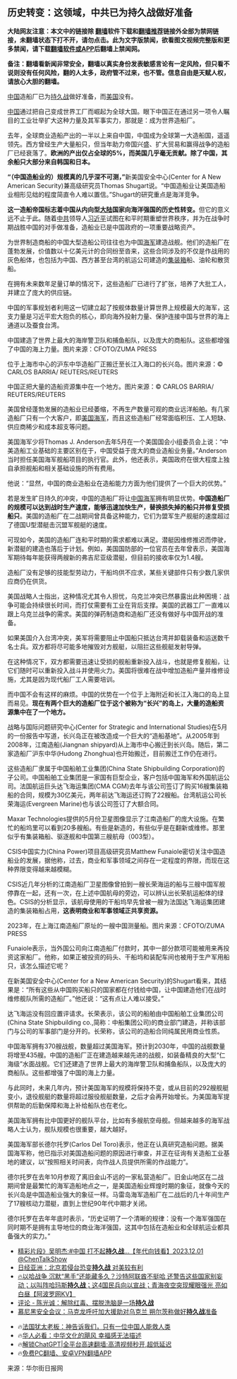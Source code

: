  <!-- 面包屑导航 --> <h2>历史转变：这领域，中共已为持久战做好准备</h2> <p class="notice"><b>大陆网友注意：本文中的链接除 <a href="https://github.com/bannedbook/fanqiang" >翻墙</a>软件下载和<a href="https://github.com/killgcd/justmysocks/blob/master/README.md">翻墙推荐</a>链接外全部为禁网链接，未翻墙状态下打不开，请勿点击。此为文字版禁闻，欲看图文视频完整版和更多禁闻，请下载<a href="https://github.com/bannedbook/fanqiang">翻墙软件或APP</a>后翻墙上禁闻网。</p><p>备注：翻墙看新闻非常安全，翻墙以真实身份发表敏感言论有一定风险，但只看不说则没有任何风险，翻的人太多，政府管不过来，也不管。信息自由是天赋人权，请放心大胆的翻墙。</b></p>  <div class="entry"> <p><span class='wp_keywordlink_affiliate'><a href="https://www.bannedbook.org/" title="中国" target="_blank">中国</a></span>造船厂已为<a href="https://www.bannedbook.org/bnews/tag/%E6%8C%81%E4%B9%85%E6%88%98/" class="st_tag internal_tag" rel="tag" title="标签 持久战 下的日志">持久战</a>做好准备，而<a href="https://www.bannedbook.org/bnews/tag/%e7%be%8e%e5%9b%bd/" class="st_tag internal_tag" rel="tag" title="标签 美国 下的日志">美国</a>没有。</p> <p><a href="https://www.bannedbook.org/bnews/tag/%E4%B8%AD%E5%9B%BD/" class="st_tag internal_tag" rel="tag" title="标签 中国 下的日志">中国</a>通过把自己变成世界工厂而崛起为全球大国。眼下中国正在通过另一项令人瞩目的工业壮举扩大这种力量及其军事实力，那就是：成为世界造船厂。</p> <p>去年，全球商业造船产出的一半以上来自中国，中国成为全球第一大造船国，遥遥领先。西方曾经生产大量船只，但当年助力帝国兴盛、扩大贸易和赢得战争的造船厂已经衰落了。<strong>欧洲的产出仅占全球的5%，而美国几乎毫无贡献。除了中国，其余船只大部分来自韩国和日本。</strong></p> <p><strong>“（中国造船业的）规模真的几乎深不可测，”</strong>新美国安全中心(Center for A New American Security)兼高级研究员Thomas Shugart说。“中国造船业让美国造船业相形见绌的程度简直令人难以置信。”Shugart的研究重点是海洋竞争。</p> <p><strong>这一造船帝国标志着中国从内向型<span class='wp_keywordlink_affiliate'><a href="https://www.bannedbook.org/" title="大陆" target="_blank">大陆</a></span>国家向海洋强国的历史性转变。</strong>但它的意义远不止于此。随着<a href="https://www.bannedbook.org/bnews/tag/%e4%b8%ad%e5%85%b1/" class="st_tag internal_tag" rel="tag" title="标签 中共 下的日志">中共</a>领导人<a href="https://www.bannedbook.org/bnews/tag/%e4%b9%a0%e8%bf%91%e5%b9%b3/" class="st_tag internal_tag" rel="tag" title="标签 习近平 下的日志">习近平</a>试图在和平时期重塑世界秩序，并为在战争时期战胜中国的对手做准备，造船业已是中国政府的一项重要战略资产。</p> <p>为世界制造商船的中国大型造船公司往往也为中国<a href="https://www.bannedbook.org/bnews/tag/%e6%b5%b7%e5%86%9b/" class="st_tag internal_tag" rel="tag" title="标签 海军 下的日志">海军</a>建造战舰。他们的造船厂在蓬勃发展，价值数以十亿美元计的合同纷至沓来，这些合同涉及的不仅是作战用的灰色船体，也包括为中国、西方甚至台湾的航运公司建造的<a href="https://www.bannedbook.org/bnews/tag/%E9%9B%86%E8%A3%85%E7%AE%B1/" class="st_tag internal_tag" rel="tag" title="标签 集装箱 下的日志">集装箱</a>船、油轮和散货船。</p> <p>在拥有未来数年足量订单的情况下，这些造船厂已进行了扩张，培养了大批工人，并建立了庞大的供应链。</p> <p>中国的军事规划者利用这一切建立起了按舰体数量计算世界上规模最大的海军，这支力量是习近平宏大抱负的核心，即向海外投射力量、保护连接中国与世界的海上通道以及蚕食台湾。</p> <p>中国建造了世界上最大的海岸警卫队和捕鱼船队，以及庞大的商船队。这些都增强了中国的海上力量。图片来源：CFOTO/ZUMA PRESS</p> <p>位于上海市中心的沪东中华造船厂正搬迁至长江入海口的长兴岛。图片来源：© CARLOS BARRIA/ REUTERS/REUTERS</p> <p>中国正把大量的造船资源集中在一个地方。图片来源：© CARLOS BARRIA/ REUTERS/REUTERS</p> <p>美国曾经蓬勃发展的造船业已经萎缩，不再生产数量可观的商业远洋船舶。有几家造船厂只有一个大客户，即<a href="https://www.bannedbook.org/bnews/tag/%e7%be%8e%e5%9b%bd%e6%b5%b7%e5%86%9b/" class="st_tag internal_tag" rel="tag" title="标签 美国海军 下的日志">美国海军</a>，而且这些造船厂经常面临积压、工人短缺、供应商稀少和成本超支等问题。</p> <p>美国海军少将Thomas J. Anderson去年5月在一个美国国会小组委员会上说：“中美造船工业基础的主要区别在于，中国受益于庞大的商业造船业务量。”Anderson当时担任美国海军舰船项目的执行官。此外，他还表示，美国政府在很大程度上独自承担舰船和相关基础设施的所有费用。</p> <p>他说：“显然，中国的商业造船业在造船能力方面为他们提供了一个巨大的优势。”</p> <p>若是发生旷日持久的冲突，中国的造船厂将让<a href="https://www.bannedbook.org/bnews/tag/%e4%b8%ad%e5%9b%bd%e6%b5%b7%e5%86%9b/" class="st_tag internal_tag" rel="tag" title="标签 中国海军 下的日志">中国海军</a>拥有明显优势。<strong>中国造船厂的规模可以达到战时生产速度，能够迅速加快生产，替换损失掉的船只并修复受损船只</strong>。美国的造船厂在二战期间曾具备这种能力，它们为盟军生产舰艇的速度超过了德国U型潜艇击沉盟军舰艇的速度。</p> <p>可现如今，美国的造船厂连和平时期的需求都难以满足。潜艇因维修推迟而停驶，新潜艇的建造也落后于计划。例如，美国国防部的一位官员在去年曾表示，美国海军期待每年能获得两艘新的弗吉尼亚级潜艇，但目前的接收率仅为1.4艘。</p> <p>造船厂没有足够的技能型劳动力，干船坞供不应求，某些关键部件只有少数几家供应商仍在供货。</p> <p>美国战略人士指出，这种情况尤其令人担忧，乌克兰冲突已然暴露出此种困境：战争可能会持续很长时间，而打仗需要有工业在背后支撑。美国的武器工厂一直难以跟上乌克兰战争的需求。美国的弹药制造商和造船厂还没有做好与中国开战的准备。</p>  <p>如果美国介入台湾冲突，美军将需要阻止中国船只抵达台湾并卸载装备和运送数千名士兵。双方都将尽可能多地摧毁对方舰艇，以阻拦这些舰艇发射导弹。</p> <p>在这种情况下，双方都需要迅速让受损的舰船重新投入战斗，也就是修复舰船，让它们随时可以重新投入战斗并使用火力。美国将很难在战中增加造船产量并维修设施，尤其是因为现代船厂工人需要培训。</p> <p>而中国不会有这样的麻烦。中国的优势在一个位于上海附近和长江入海口的岛上显而易见。<strong>现在有两个巨大的造船厂位于这个被称为“长兴”的岛上，大量的造船资源集中在了一个地方。</strong></p> <p>战略与国际问题研究中心(Center for Strategic and International Studies)在5月的一份报告中写道，长兴岛正在被改造成一个巨大的“造船基地”。从2005年到2008年，江南造船(Jiangnan shipyard)从上海市中心搬迁到长兴岛。随后，第二家造船厂沪东中华(Hudong Zhonghua)也开始搬迁，目前搬迁工作仍在进行。</p> <p>这些造船厂隶属于中国船舶工业集团(China State Shipbuilding Corporation)的子公司。中国船舶工业集团是一家国有巨型企业，客户包括中国海军和外国航运公司。法国航运巨头达飞海运集团(CMA CGM)去年与该公司签订了购买16艘集装箱船的合同，规模为30亿美元，两年前达飞海运还订购了22艘船。台湾航运公司长荣海运(Evergreen Marine)也与该公司签订了大额合同。</p> <p>Maxar Technologies提供的5月份卫星图像显示了江南造船厂的庞大设施。在繁忙的船坞里可以看到20多艘船。有些是新造的，有些似乎是在翻新或维修。那里似乎有集装箱船、驱逐舰和中国第三艘航母（003型）。</p> <p>CSIS中国实力(China Power)项目高级研究员Matthew Funaiole密切关注中国造船业的发展，据他称，过去，商业和军事领域之间存在一定程度的界限，而现在这种界限变得越来越模糊。</p> <p>CSIS近几年分析的江南造船厂卫星图像曾拍到一艘长荣海运的船与三艘中国军舰停靠在一起，还有一次，在上述中国航母的旁边，可以辨认出长荣航运船体的绿色。CSIS的分析显示，该航母使用的干船坞早先曾被一艘为法国达飞海运集团建造的集装箱船占用，<strong>这表明商业和军事领域正共享资源。</strong></p> <p>2023年，在上海江南造船厂原址的一艘中国测量船。图片来源：CFOTO/ZUMA PRESS</p>  <p>Funaiole表示，当外国公司向江南造船厂付款时，其中一部分款项可能被用来再投资这家船厂。他称，如果正被投资的码头、干船坞和装配车间也被用于生产军用船只，该怎么描述它呢？</p> <p>在新美国安全中心(Center for a New American Security)的Shugart看来，其结果是：“所有这些从中国购买船只的国家都在付钱给中国，让中国建造他们在战时维修舰队所需的造船厂。”他还说：“这有点让人难以接受。”</p> <p>达飞海运没有回应置评请求。长荣表示，该公司的船舶由中国船舶工业集团公司(China State Shipbuilding co.,简称：中船集团公司)的商业部门建造，并称该部门与公司的军事部门是分开的。长荣称，该公司的造船合同纯属民用商业性质。</p> <p>中国海军拥有370艘战舰，数量超过美国海军。预计到2030年，中国的战舰数量将增至435艘。中国的造船厂正在建造越来越先进的战舰，如装备精良的大型“仁海级”水面战舰。它们还建造了世界上最大的海岸警卫队和捕鱼船队，以及庞大的商船队。这些都增强了中国的海上力量。</p> <p>与此同时，未来几年内，预计美国海军的规模将保持不变，或从目前的292艘舰艇变小，退役舰艇的数量将超过服役舰艇数量，之后才会再开始增长。为美国海军提供帮助的后勤保障和海上补给船队也在老化。</p> <p>美国海军拥有比中国更好的舰队平台，比如有多艘航空母舰。但越来越多的海军战略人士认为，舰队规模也很重要，越大越好。</p> <p>美国海军部长德尔托罗(Carlos Del Toro)表示，他正在认真研究造船问题。据美国海军称，他已指示对美国造船问题的原因进行审查，并正在征询有关造船工业基地的建议，以“按照相关时间表，向作战人员提供所需的作战能力”。</p> <p>德尔托罗在去年10月参观了离旧金山不远的一家私营造船厂。旧金山地区在二战期间曾是最繁忙的海军造船地点之一，是美国造船业辉煌时期的象征，就像今天的长兴岛是中国造船业强大的象征一样。马雷岛海军造船厂在二战后的几十年间生产了17艘核动力潜艇，直到上世纪90年代中期才关闭。</p> <p>德尔托罗在去年年底时表示，“历史证明了一个清晰的规律：没有一个海军强国在同时期不是拥有主导地位的商业海洋强国，这其中包括在造船业和全球航运业都具备强大的实力。”</p>  <!--<div id="taboola-mid-1"></div>--><ul class='op-related-articles' title='相关阅读'> <li><a href='https://www.bannedbook.org/bnews/bannedvideo/20231201/1968442.html' target='_blank'>精彩片段》吴明杰:#中国 打不起<b>持久战</b>...【年代向钱看】2023.12.01 @ChenTalkShow</a></li> <li><a href='https://www.bannedbook.org/bnews/cbnews/20231130/1967941.html' target='_blank'>日经亚洲：北京若侵台恐变<b>持久战</b> 对美较有利</a></li> <li><a href='https://www.bannedbook.org/bnews/bannedvideo/20231011/1945690.html' target='_blank'>🔥以哈战争 沉默“黑手”还能藏多久？沙特阿联酋不挺哈 还警告这些国家别妄动；以叫阵哈玛斯<b>持久战</b>；这4国民兵向以宣战；青海夜空突现耀眼强光 亮如白昼【阿波罗网KV】</a></li> <li><a href='https://www.bannedbook.org/bnews/comments/20230223/1852194.html' target='_blank'>评论 - 陈光诚：解除红毒、摆脱洗脑是一场<b>持久战</b></a></li> <li><a href='https://www.bannedbook.org/bnews/headline/20230218/1850186.html' target='_blank'>慕尼黑安全会议：马克龙呼吁加大援助对乌克兰 朔尔茨称做好<b>持久战</b>准备</a></li> </ul> <ul class="texttj"> <li>🔥<a href="https://www.bannedbook.org/bnews/ssgc/20230219/1850782.html" target="_blank">法国犹太老板：神告诉我们，只有一位中国人能救人类</a></li> <li>🔥<a href="https://www.bannedbook.org/bnews/comments/20220220/1694796.html" target="_blank">华人必看：中华文化的飓风 幸福感无法描述</a></li> <li>🔥<a href="https://github.com/bannedbook/fanqiang/wiki/V2ray%E6%9C%BA%E5%9C%BA" target="_blank">解锁ChatGPT|全平台高速翻墙:高清视频秒开,超低延迟</a></li> <li>🔥<a href="https://github.com/bannedbook/fanqiang/wiki/%E7%A6%81%E9%97%BB%E7%BD%91%E5%AE%89%E5%8D%93%E7%BF%BB%E5%A2%99%E6%96%B0%E9%97%BBAPP" target="_blank">免费PC翻墙、安卓VPN翻墙APP</a></li> </ul><p class="src-info">来源：华尔街日报网 </p><a name='sharetosocial'></a> <div style="margin-bottom:5px;padding-bottom:5px;clear:both"> <div id="archive-pix-1" class="banner-ads"> <!-- AuctionX Display platform tag START --> <div id="27602x728x90x621x_ADSLOT1" clicktrack="%%CLICK_URL_ESC%%"></div>  <!-- AuctionX Display platform tag END --> </div> <div id="archive-pix-2" class="banner-ads"> <!-- AuctionX Display platform tag START --> <div id="27556x300x250x621x_ADSLOT1" clicktrack="%%CLICK_URL_ESC%%" style="margin:0 auto;text-align:center"></div>  <!-- AuctionX Display platform tag END --> </div> </div>  <div id="archive-pix-1" class="banner-ads"> <!-- AuctionX Display platform tag START --> <div id="27603x728x90x621x_ADSLOT1" clicktrack="%%CLICK_URL_ESC%%"></div>  <!-- AuctionX Display platform tag END --> </div> </div><!--END ENTRY--> 